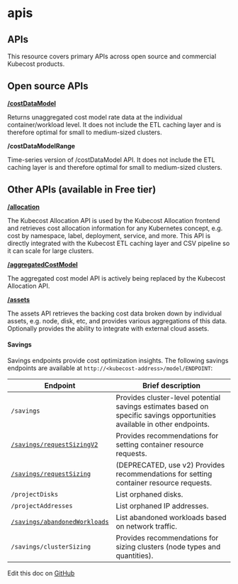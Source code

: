 # apis

## APIs

This resource covers primary APIs across open source and commercial Kubecost products.

## Open source APIs

[**/costDataModel**](https://github.com/kubecost/docs/blob/2ea9021e8530369d53184ea5382b2e4c080bb426/allocation-api.md#cost-model-api)

Returns unaggregated cost model rate data at the individual container/workload level. It does not include the ETL caching layer and is therefore optimal for small to medium-sized clusters.

**/costDataModelRange**

Time-series version of /costDataModel API. It does not include the ETL caching layer is and therefore optimal for small to medium-sized clusters.

## Other APIs (available in Free tier)

[**/allocation**](https://github.com/kubecost/docs/blob/main/allocation.md)

The Kubecost Allocation API is used by the Kubecost Allocation frontend and retrieves cost allocation information for any Kubernetes concept, e.g. cost by namespace, label, deployment, service, and more. This API is directly integrated with the Kubecost ETL caching layer and CSV pipeline so it can scale for large clusters.

[**/aggregatedCostModel**](https://github.com/kubecost/docs/blob/main/allocation-api.md#aggregated-cost-model-api)

The aggregated cost model API is actively being replaced by the Kubecost Allocation API.

[**/assets**](https://github.com/kubecost/docs/blob/main/assets.md)

The assets API retrieves the backing cost data broken down by individual assets, e.g. node, disk, etc, and provides various aggregations of this data. Optionally provides the ability to integrate with external cloud assets.

#### Savings

Savings endpoints provide cost optimization insights. The following savings endpoints are available at `http://<kubecost-address>/model/ENDPOINT`:

| Endpoint                                                                                                | Brief description                                                                                                        |
| ------------------------------------------------------------------------------------------------------- | ------------------------------------------------------------------------------------------------------------------------ |
| `/savings`                                                                                              | Provides cluster-level potential savings estimates based on specific savings opportunities available in other endpoints. |
| [`/savings/requestSizingV2`](https://github.com/kubecost/docs/blob/main/api-request-right-sizing-v2.md) | Provides recommendations for setting container resource requests.                                                        |
| [`/savings/requestSizing`](https://github.com/kubecost/docs/blob/main/api-request-right-sizing.md)      | (DEPRECATED, use v2) Provides recommendations for setting container resource requests.                                   |
| `/projectDisks`                                                                                         | List orphaned disks.                                                                                                     |
| `/projectAddresses`                                                                                     | List orphaned IP addresses.                                                                                              |
| [`/savings/abandonedWorkloads`](https://github.com/kubecost/docs/blob/main/api-abandoned-workloads.md)  | List abandoned workloads based on network traffic.                                                                       |
| `/savings/clusterSizing`                                                                                | Provides recommendations for sizing clusters (node types and quantities).                                                |

Edit this doc on [GitHub](https://github.com/kubecost/docs/blob/main/apis.md)
